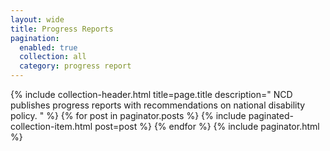 ```yaml
---
layout: wide
title: Progress Reports
pagination:
  enabled: true
  collection: all
  category: progress report
---
```


<div class="grid-container">
  <div class="grid-row">
    <div class="desktop:grid-col-8 usa-prose padding-right-4">
      {%
        include collection-header.html
        title=page.title
        description="
          NCD publishes progress reports with recommendations on national disability policy.
        "
      %}
      {% for post in paginator.posts %}
        {%
          include paginated-collection-item.html
          post=post
        %}
      {% endfor %}
      <!-- Pagination links -->
      {% include paginator.html %}
    </div>
  </div>
</div>
